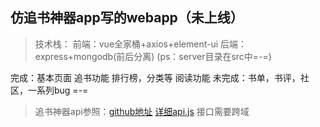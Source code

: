 ## 仿追书神器app写的webapp（未上线）
> 技术栈：
> 前端：vue全家桶+axios+element-ui
> 后端：express+mongodb(前后分离)
		(ps：server目录在src中=-=)

完成：基本页面
	  追书功能
	  排行榜，分类等
	  阅读功能
未完成：书单，书评，社区，一系列bug =-=



> 追书神器api参照：[github地址](https://github.com/JustWayward/BookReader)
[详细api.js](https://github.com/jsntjinjin/simplereader/blob/master/app/common/api.js)
接口需要跨域

